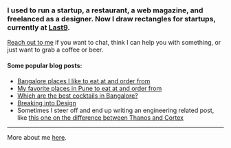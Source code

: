 ### I used to run a startup, a restaurant, a web magazine, and freelanced as a designer. Now I draw rectangles for startups, currently at [Last9](https://last9.io).

[Reach out to me](https://twitter.com/sahilk) if you want to chat, think I can help you with something, or just want to grab a coffee or beer.

#### Some popular blog posts:
- [Bangalore places I like to eat at and order from](https://sahilk.in/blog/bangalore-food-recommendations/)
- [My favorite places in Pune to eat at and order from](https://sahilk.in/blog/pune-food-recommendations/)
- [Which are the best cocktails in Bangalore?](https://sahilk.in/blog/bangalore-cocktail-bar-recommendations/)
- [Breaking into Design](https://sahilk.in/blog/breaking-into-design/)
- Sometimes I steer off and end up writing an engineering related post, like [this one on the difference between Thanos and Cortex](https://last9.io/blog/thanos-vs-cortex/)

---
More about me [here](https://sahilk.in/about).
